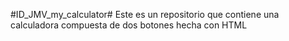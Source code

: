 #ID_JMV_my_calculator#
Este es un repositorio que contiene una calculadora compuesta de dos botones hecha con HTML
